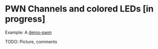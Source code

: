 # PWN Channels and colored LEDs [in progress]

Example: A [demo-pwm](../demo/demo-pwm/src/main.rs)

TODO: Picture, comments